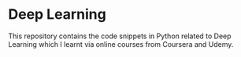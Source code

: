 # Deep Learning
This repository contains the code snippets in Python related to Deep Learning which I learnt via online courses from Coursera and Udemy.
